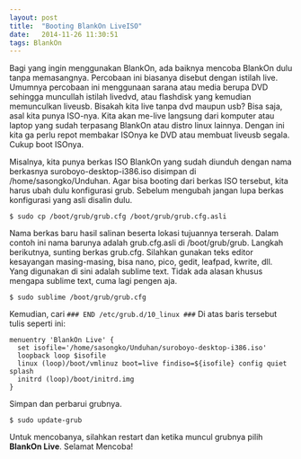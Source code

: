 ```yaml
---
layout: post
title:  "Booting BlankOn LiveISO"
date:   2014-11-26 11:30:51
tags: BlankOn
---
```

Bagi yang ingin menggunakan BlankOn, ada baiknya mencoba BlankOn dulu tanpa memasangnya. Percobaan ini biasanya disebut dengan istilah live. Umumnya percobaan ini menggunaan sarana atau media berupa DVD sehingga muncullah istilah livedvd, atau flashdisk yang kemudian memunculkan liveusb. Bisakah kita live tanpa dvd maupun usb? Bisa saja, asal kita punya ISO-nya. Kita akan me-live langsung dari komputer atau laptop yang sudah terpasang BlankOn atau distro linux lainnya. Dengan ini kita ga perlu repot membakar ISOnya ke DVD atau membuat liveusb segala. Cukup boot ISOnya.

Misalnya, kita punya berkas ISO BlankOn yang sudah diunduh dengan nama berkasnya suroboyo-desktop-i386.iso disimpan di /home/sasongko/Unduhan.
Agar bisa booting dari berkas ISO tersebut, kita harus ubah dulu konfigurasi grub. Sebelum mengubah jangan lupa berkas konfigurasi yang asli disalin dulu.
```
$ sudo cp /boot/grub/grub.cfg /boot/grub/grub.cfg.asli
```
Nama berkas baru hasil salinan beserta lokasi tujuannya terserah. Dalam contoh ini nama barunya adalah grub.cfg.asli di /boot/grub/grub.
Langkah berikutnya, sunting berkas grub.cfg. Silahkan gunakan teks editor kesayangan masing-masing, bisa nano, pico, gedit, leafpad, kwrite, dll. Yang digunakan di sini adalah sublime text. Tidak ada alasan khusus mengapa sublime text, cuma lagi pengen aja.
```
$ sudo sublime /boot/grub/grub.cfg
```
Kemudian, cari ```### END /etc/grub.d/10_linux ###```
Di atas baris tersebut tulis seperti ini:
```
menuentry 'BlankOn Live' { 
  set isofile='/home/sasongko/Unduhan/suroboyo-desktop-i386.iso' 
  loopback loop $isofile 
  linux (loop)/boot/vmlinuz boot=live findiso=${isofile} config quiet splash 
  initrd (loop)/boot/initrd.img 
}
```

Simpan dan perbarui grubnya.
```
$ sudo update-grub
```
Untuk mencobanya, silahkan restart dan ketika muncul grubnya pilih **BlankOn Live**.
Selamat Mencoba!
